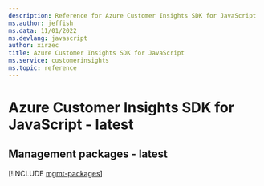 ```yaml
---
description: Reference for Azure Customer Insights SDK for JavaScript
ms.author: jeffish
ms.data: 11/01/2022
ms.devlang: javascript
author: xirzec
title: Azure Customer Insights SDK for JavaScript
ms.service: customerinsights
ms.topic: reference
---
```

# Azure Customer Insights SDK for JavaScript - latest

## Management packages - latest
[!INCLUDE [mgmt-packages](customer-insights-mgmt-index.md)]